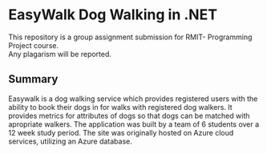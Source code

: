 # EasyWalk Dog Walking in .NET
This repository is a group assignment submission for RMIT- Programming Project course.  
Any plagarism will be reported.


## Summary
Easywalk is a dog walking service which provides registered users with the ability to book their dogs in for walks with registered dog walkers. It provides metrics for attributes of dogs so that dogs can be matched with apropriate walkers. The application was built by a team of 6 students over a 12 week study period.
The site was originally hosted on Azure cloud services, utilizing an Azure database.

